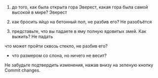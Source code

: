 1) до того, как была открыта гора Эверест, какая гора была самой высокой в мире? Эверест

2) как бросить яйцо на бетонный пол, не разбив его? Не разобъётся
3) представьте, что вы падаете в яму полную ядовитых змей. Как выжить? Не падать


 что может пройти сквозь стекло, не разбив его?

- что размером со слона, но ничего не весит?

Не забудьте подтвердить изменения, нажав внизу на зеленую кнопку Commit changes.

